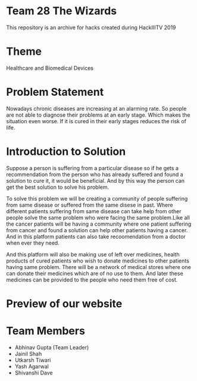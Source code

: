 

# Team 28 The Wizards

This repository is an archive for hacks created during HackIIITV 2019

# Theme 
Healthcare and Biomedical Devices

# Problem Statement
Nowadays chronic diseases are increasing at an alarming rate. So people are not able to diagnose their problems at an early stage. Which makes the situation even worse. If it is cured in their early stages reduces the risk of life.


# Introduction to Solution
Suppose a person is suffering from a particular disease so if he gets a recommendation from the person who has already suffered and found a solution to cure it, it would be beneficial. And by this way the person can get the best solution to solve his problem.

To solve this problem we will be creating a community of people suffering from same disease or suffered from the same disese in past. Where different patients suffering from same disease can take help from other people solve the same problem who were facing the same problem.Like all the cancer patients will be having a community where one patient suffering from cancer and found a solution can help other patients having a cancer. And in this platform patients can also take recoomendation from a doctor when ever they need.

And this platform will also be making use of left over medicines, health products of cured patients who wish to donate medicines to other patients having same problem. There will be a network of medical stores where one can donate their medicines which are of no use to them. And later these medicines can be provided to the people who need them free of cost.

# Preview of our website


# Team Members
- Abhinav Gupta (Team Leader)<br>
- Jainil Shah<br>
- Utkarsh Tiwari<br>
- Yash Agarwal<br>
- Shivanshi Dave

